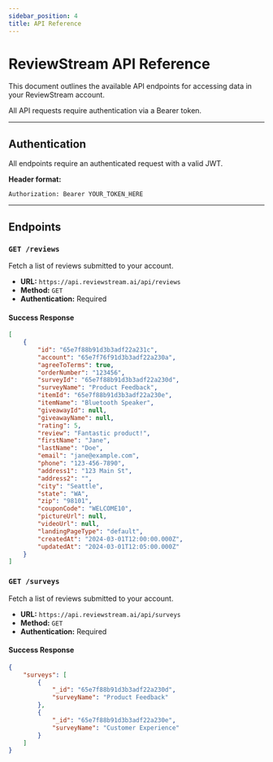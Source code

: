 ```yaml
---
sidebar_position: 4
title: API Reference
---
```


# ReviewStream API Reference

This document outlines the available API endpoints for accessing data in your ReviewStream account.

All API requests require authentication via a Bearer token.

---

## Authentication

All endpoints require an authenticated request with a valid JWT.

**Header format:**

```http
Authorization: Bearer YOUR_TOKEN_HERE
```

---

## Endpoints

### `GET /reviews`

Fetch a list of reviews submitted to your account.

-   **URL:** `https://api.reviewstream.ai/api/reviews`
-   **Method:** `GET`
-   **Authentication:** Required

#### Success Response

```json
[
    {
        "id": "65e7f88b91d3b3adf22a231c",
        "account": "65e7f76f91d3b3adf22a230a",
        "agreeToTerms": true,
        "orderNumber": "123456",
        "surveyId": "65e7f88b91d3b3adf22a230d",
        "surveyName": "Product Feedback",
        "itemId": "65e7f88b91d3b3adf22a230e",
        "itemName": "Bluetooth Speaker",
        "giveawayId": null,
        "giveawayName": null,
        "rating": 5,
        "review": "Fantastic product!",
        "firstName": "Jane",
        "lastName": "Doe",
        "email": "jane@example.com",
        "phone": "123-456-7890",
        "address1": "123 Main St",
        "address2": "",
        "city": "Seattle",
        "state": "WA",
        "zip": "98101",
        "couponCode": "WELCOME10",
        "pictureUrl": null,
        "videoUrl": null,
        "landingPageType": "default",
        "createdAt": "2024-03-01T12:00:00.000Z",
        "updatedAt": "2024-03-01T12:05:00.000Z"
    }
]
```

### `GET /surveys`

Fetch a list of reviews submitted to your account.

-   **URL:** `https://api.reviewstream.ai/api/surveys`
-   **Method:** `GET`
-   **Authentication:** Required

#### Success Response

```json
{
    "surveys": [
        {
            "_id": "65e7f88b91d3b3adf22a230d",
            "surveyName": "Product Feedback"
        },
        {
            "_id": "65e7f88b91d3b3adf22a230e",
            "surveyName": "Customer Experience"
        }
    ]
}
```
